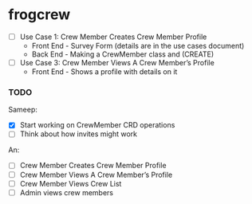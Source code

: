 # frogcrew

- [ ] Use Case 1: Crew Member Creates Crew Member Profile 
	- Front End - Survey Form (details are in the use cases document)
	- Back End - Making a CrewMember class and (CREATE)
- [ ] Use Case 3: Crew Member Views A Crew Member’s Profile
	- Front End - Shows a profile with details on it


### TODO
Sameep:

 - [X] Start working on CrewMember CRD operations
 - [ ] Think about how invites might work

An:

- [ ] Crew Member Creates Crew Member Profile  
- [ ] Crew Member Views A Crew Member’s Profile
- [ ] Crew Member Views Crew List
- [ ] Admin views crew members
